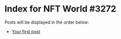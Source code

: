 # Index for NFT World #3272
Posts will be displayed in the order below:

- [Your first post](./001-first.md)

